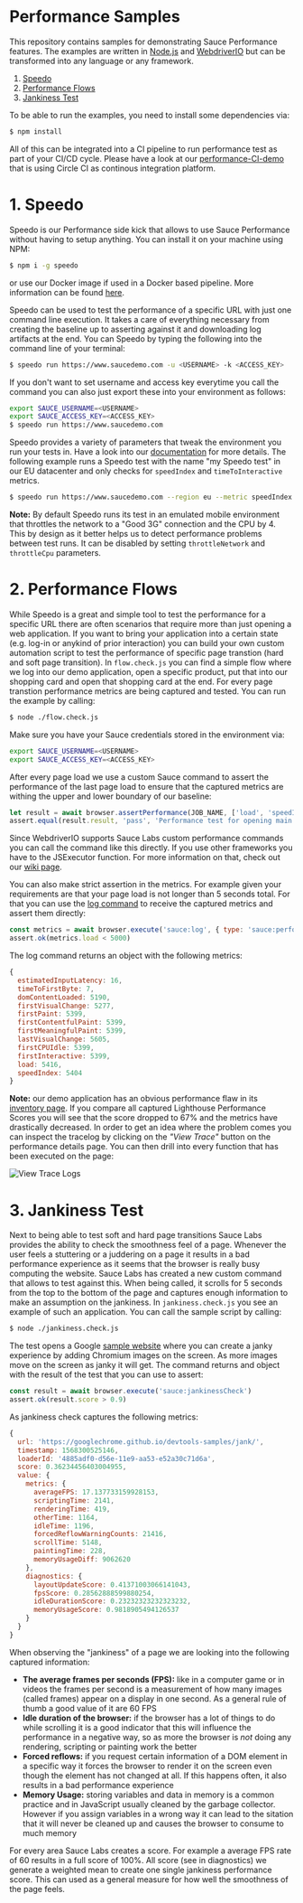 Performance Samples
===================

This repository contains samples for demonstrating Sauce Performance features. The examples are written in [Node.js](https://nodejs.org/en/) and [WebdriverIO](https://webdriver.io) but can be transformed into any language or any framework.

1. [Speedo](#1-speedo)
2. [Performance Flows](#2-performance-flows)
3. [Jankiness Test](#3-jankiness-test)

To be able to run the examples, you need to install some dependencies via:

```sh
$ npm install
```

All of this can be integrated into a CI pipeline to run performance test as part of your CI/CD cycle. Please have a look at our [performance-CI-demo](https://github.com/saucelabs/performance-CI-demo) that is using Circle CI as continous integration platform.

# 1. Speedo

Speedo is our Performance side kick that allows to use Sauce Performance without having to setup anything. You can install it on your machine using NPM:

```sh
$ npm i -g speedo
```

or use our Docker image if used in a Docker based pipeline. More information can be found [here](https://www.npmjs.com/package/speedo#docker-integration).

Speedo can be used to test the performance of a specific URL with just one command line execution. It takes a care of everything necessary from creating the baseline up to asserting against it and downloading log artifacts at the end. You can Speedo by typing the following into the command line of your terminal:

```sh
$ speedo run https://www.saucedemo.com -u <USERNAME> -k <ACCESS_KEY>
```

If you don't want to set username and access key everytime you call the command you can also just export these into your environment as follows:

```sh
export SAUCE_USERNAME=<USERNAME>
export SAUCE_ACCESS_KEY=<ACCESS_KEY>
$ speedo run https://www.saucedemo.com
```

Speedo provides a variety of parameters that tweak the environment you run your tests in. Have a look into our [documentation](https://www.npmjs.com/package/speedo#parameters) for more details. The following example runs a Speedo test with the name "my Speedo test" in our EU datacenter and only checks for `speedIndex` and `timeToInteractive` metrics.

```sh
$ speedo run https://www.saucedemo.com --region eu --metric speedIndex --metric timeToInteractive --name "my Speedo test"
```

__Note:__ By default Speedo runs its test in an emulated mobile environment that throttles the network to a "Good 3G" connection and the CPU by 4. This by design as it better helps us to detect performance problems between test runs. It can be disabled by setting `throttleNetwork` and `throttleCpu` parameters.

# 2. Performance Flows

While Speedo is a great and simple tool to test the performance for a specific URL there are often scenarios that require more than just opening a web application. If you want to bring your application into a certain state (e.g. log-in or anykind of prior interaction) you can build your own custom automation script to test the performance of specific page transtion (hard and soft page transition). In `flow.check.js` you can find a simple flow where we log into our demo application, open a specific product, put that into our shopping card and open that shopping card at the end. For every page transtion performance metrics are being captured and tested. You can run the example by calling:

```sh
$ node ./flow.check.js
```

Make sure you have your Sauce credentials stored in the environment via:

```sh
export SAUCE_USERNAME=<USERNAME>
export SAUCE_ACCESS_KEY=<ACCESS_KEY>
```

After every page load we use a custom Sauce command to assert the performance of the last page load to ensure that the captured metrics are withing the upper and lower boundary of our baseline:

```js
let result = await browser.assertPerformance(JOB_NAME, ['load', 'speedIndex'])
assert.equal(result.result, 'pass', 'Performance test for opening main page did not pass')
```

Since WebdriverIO supports Sauce Labs custom performance commands you can call the command like this directly. If you use other frameworks you have to the JSExecutor function. For more information on that, check out our [wiki page](https://wiki.saucelabs.com/display/DOCS/Incorporating+Front+End+Performance+Testing+into+WebDriver+Test+Scripts#IncorporatingFrontEndPerformanceTestingintoWebDriverTestScripts-PerformanceAssertionCommands).

You can also make strict assertion in the metrics. For example given your requirements are that your page load is not longer than 5 seconds total. For that you can use the [log command](https://wiki.saucelabs.com/display/DOCS/Incorporating+Front+End+Performance+Testing+into+WebDriver+Test+Scripts#IncorporatingFrontEndPerformanceTestingintoWebDriverTestScripts-PerformanceLogs) to receive the captured metrics and assert them directly:

```js
const metrics = await browser.execute('sauce:log', { type: 'sauce:performance' })
assert.ok(metrics.load < 5000)
```

The log command returns an object with the following metrics:

```js
{
  estimatedInputLatency: 16,
  timeToFirstByte: 7,
  domContentLoaded: 5190,
  firstVisualChange: 5277,
  firstPaint: 5399,
  firstContentfulPaint: 5399,
  firstMeaningfulPaint: 5399,
  lastVisualChange: 5605,
  firstCPUIdle: 5399,
  firstInteractive: 5399,
  load: 5416,
  speedIndex: 5404
}
```

__Note:__ our demo application has an obvious performance flaw in its [inventory page](https://www.saucedemo.com/inventory.html). If you compare all captured Lighthouse Performance Scores you will see that the score dropped to 67% and the metrics have drastically decreased. In order to get an idea where the problem comes you can inspect the tracelog by clicking on the _"View Trace"_ button on the performance details page. You can then drill into every function that has been executed on the page:

![View Trace Logs](./images/viewTraceLog.gif "View Trace Logs")

# 3. Jankiness Test

Next to being able to test soft and hard page transitions Sauce Labs provides the ability to check the smoothness feel of a page. Whenever the user feels a stuttering or a juddering on a page it results in a bad performance experience as it seems that the browser is really busy computing the website. Sauce Labs has created a new custom command that allows to test against this. When being called, it scrolls for 5 seconds from the top to the bottom of the page and captures enough information to make an assumption on the jankiness. In `jankiness.check.js` you see an example of such an application. You can call the sample script by calling:

```sh
$ node ./jankiness.check.js
```

The test opens a Google [sample website](https://googlechrome.github.io/devtools-samples/jank/) where you can create a janky experience by adding Chromium images on the screen. As more images move on the screen as janky it will get. The command returns and object with the result of the test that you can use to assert:

```js
const result = await browser.execute('sauce:jankinessCheck')
assert.ok(result.score > 0.9)
```

As jankiness check captures the following metrics:

```js
{
  url: 'https://googlechrome.github.io/devtools-samples/jank/',
  timestamp: 1568300525146,
  loaderId: '4885adf0-d56e-11e9-aa53-e52a30c71d6a',
  score: 0.36234456403004955,
  value: {
    metrics: {
      averageFPS: 17.137733159928153,
      scriptingTime: 2141,
      renderingTime: 419,
      otherTime: 1164,
      idleTime: 1196,
      forcedReflowWarningCounts: 21416,
      scrollTime: 5148,
      paintingTime: 228,
      memoryUsageDiff: 9062620
    },
    diagnostics: {
      layoutUpdateScore: 0.41371003066141043,
      fpsScore: 0.28562888599880254,
      idleDurationScore: 0.23232323232323232,
      memoryUsageScore: 0.9818905494126537
    }
  }
}
```

When observing the "jankiness" of a page we are looking into the following captured information:

- __The average frames per seconds (FPS):__ like in a computer game or in videos the frames per second is a measurement of how many images (called frames) appear on a display in one second. As a general rule of thumb a good value of it are 60 FPS
- __Idle duration of the browser:__ if the browser has a lot of things to do while scrolling it is a good indicator that this will influence the performance in a negative way, so as more the browser is _not_ doing any rendering, scripting or painting work the better
- __Forced reflows:__ if you request certain information of a DOM element in a specific way it forces the browser to render it on the screen even though the element has not changed at all. If this happens often, it also results in a bad performance experience
- __Memory Usage:__ storing variables and data in memory is a common practice and in JavaScript usually cleaned by the garbage collector. However if you assign variables in a wrong way it can lead to the sitation that it will never be cleaned up and causes the browser to consume to much memory

For every area Sauce Labs creates a score. For example a average FPS rate of 60 results in a full score of 100%. All score (see in diagnostics) we generate a weighted mean to create one single jankiness performance score. This can used as a general measure for how well the smoothness of the page feels.
